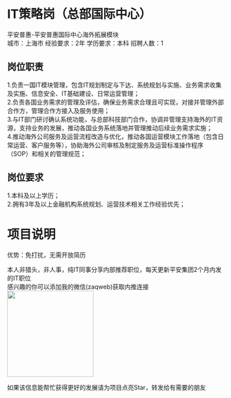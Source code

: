 # IT策略岗（总部国际中心）
平安普惠-平安普惠国际中心海外拓展模块  
城市：上海市 经验要求：2年 学历要求：本科  招聘人数：1

## 岗位职责
1.负责一国IT模块管理，包含IT规划制定与下达、系统规划与实施、业务需求收集及实施、信息安全、IT基础建设、日常运营管理；   
2.负责各国业务需求的管理及评估，确保业务需求合理且可实现，对接并管理外部合作方，管理合作方接入及服务使用；   
3.与IT部门研讨确认系统功能，与总部科技部门合作，协调并管理支持海外的IT资源，支持业务的发展，推动各国业务系统落地并管理推动后续业务需求实施；   
4.推动海外公司服务及运营流程改造与优化，推动各国运营模块工作落地（包含日常运营、客户服务等），协助海外公司审核及制定服务及运营标准操作程序（SOP）和相关的管理规范；

## 岗位要求
1.本科及以上学历；   
2.拥有3年及以上金融机构系统规划、运营技术相关工作经验优先；

# 项目说明

优势：免打扰，无需开放简历

本人非猎头，非人事，纯IT同事分享内部推荐职位，每天更新平安集团2个月内发的IT职位  
感兴趣的你可以添加我的微信(zaqweb)获取内推连接  
<img src="https://github.com/zaqweb/PA-IT-JOBS/blob/master/WechatICode.jpeg"  height="200" width="200">

如果该信息能帮忙获得更好的发展请为项目点亮Star，转发给有需要的朋友




